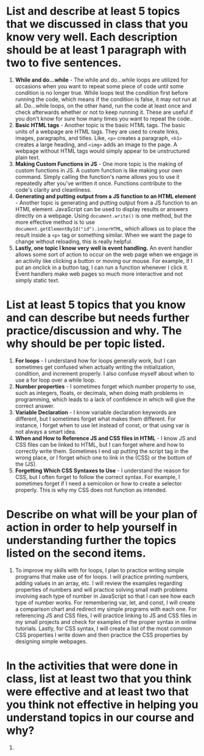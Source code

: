 # List and describe at least 5 topics that we discussed in class that you know very well. Each description should be at least 1 paragraph with two to five sentences.
1. **While and do...while** - The while and do...while loops are utilized for occasions when you want to repeat some piece of code until some condition is no longer true. While loops test the condition first before running the code, which means if the condition is false, it may not run at all. Do...while loops, on the other hand, run the code at least once and check afterwards whether or not to keep running it. These are useful if you don't know for sure how many times you want to repeat the code..
2. **Basic HTML tags** - Another topic is the basic HTML tags. The basic units of a webpage are HTML tags.  They are used to create links, images, paragraphs, and titles.  Like, `<p>` creates a paragraph, `<h1>` creates a large heading, and `<img>` adds an image to the page.  A webpage without HTML tags would simply appear to be unstructured plain text.
3. **Making Custom Functions in JS** - One more topic is the making of custom functions in JS. A custom function is like making your own command. Simply calling the function's name allows you to use it repeatedly after you've written it once. Functions contribute to the code's clarity and cleanliness.
4. **Generating and putting output from a JS function to an HTML element** - Another topic is generating and putting output from a JS function to an HTML element. JavaScript can be used to display results or answers directly on a webpage. Using `document.write()` is one method, but the more effective method is to use `document.getElementById("id").innerHTML`, which allows us to place the result inside a `<p>` tag or something similar. When we want the page to change without reloading, this is really helpful.
5. **Lastly, one topic I know very well is event handling.** An event handler allows some sort of action to occur on the web page when we engage in an activity like clicking a button or moving our mouse. For example, if I put an onclick in a button tag, I can run a function whenever I click it. Event handlers make web pages so much more interactive and not simply static text.
# List at least 5 topics that you know and can describe but needs further practice/discussion and why.  The why should be per topic listed.  
1. **For loops** - I understand how for loops generally work, but I can sometimes get confused when actually writing the initialization, condition, and increment properly. I also confuse myself about when to use a for loop over a while loop.
2. **Number properties** - I sometimes forget which number property to use, such as integers, floats, or decimals, when doing math problems in programming, which leads to a lack of confidence in which will give the correct answer.
3. **Variable Declaration** - I know variable declaration keywords are different, but I sometimes forget what makes them different. For instance, I forget when to use let instead of const, or that using var is not always a smart idea.
4. **When and How to Reference JS and CSS files in HTML** - I know JS and CSS files can be linked to HTML, but I can forget where and how to correctly write them. Sometimes I end up putting the script tag in the wrong place, or I forget which one to link in the  (CSS) or the bottom of the  (JS).
5. **Forgetting Which CSS Syntaxes to Use** - I understand the reason for CSS, but I often forget to follow the correct syntax. For example, I sometimes forget if I need a semicolon or how to create a selector properly. This is why my CSS does not function as intended.
# Describe on what will be your plan of action in order to help yourself in understanding further the topics listed on the second items.
1. To improve my skills with for loops, I plan to practice writing simple programs that make use of for loops. I will practice printing numbers, adding values in an array, etc. I will review the examples regarding properties of numbers and will practice solving small math problems involving each type of number in JavaScript so that I can see how each type of number works. For remembering var, let, and const, I will create a comparison chart and redirect my simple programs with each one. For referencing JS and CSS files, I will practice linking to JS and CSS files in my small projects and check for examples of the proper syntax in online tutorials. Lastly, for CSS syntax, I will create a list of the most common CSS properties I write down and then practice the CSS properties by designing simple webpages.
# In the activities that were done in class, list at least two that you think were effective and at least two that you think not effective in helping you understand topics in our course and why?
1. 
